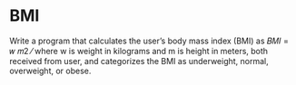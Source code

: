 # BMI
Write a program that calculates the user’s body mass index (BMI) as 𝐵𝑀𝐼 = 𝑤 𝑚2 ⁄ where w is weight in kilograms and m is height in meters, both received from user, and categorizes the BMI as underweight, normal, overweight, or obese.
